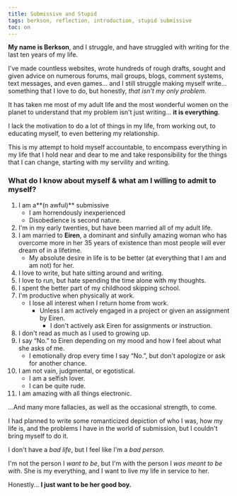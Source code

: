 ```yaml
---
title: Submissive and Stupid
tags: berkson, reflection, introduction, stupid submissive
toc: on
---
```


**My name is Berkson**, and I struggle, and have struggled with writing for the last ten years of my life.

I've made countless websites, wrote hundreds of rough drafts, sought and given advice on numerous forums, mail groups, blogs, comment systems, text messages, and even games... and I still struggle making myself write... something that I love to do, but honestly, *that isn't my only problem*.

It has taken me most of my adult life and the most wonderful women on the planet to understand that my problem isn't just writing... **it is everything**.

I lack the motivation to do a lot of things in my life, from working out, to educating myself, to even bettering my relationship.

This is my attempt to hold myself accountable, to encompass everything in my life that I hold near and dear to me and take responsibility for the things that I can change, starting with my servility and writing.

### What do I know about myself & what am I willing to admit to myself?

1.  I am a**(n awful)** submissive
      * I am horrendously inexperienced
      * Disobedience is second nature.
2.  I'm in my early twenties, but have been married all of my adult life.
3.  I am married to **Eiren**, a dominant and sinfully amazing woman who has overcome more in her 35 years of existence than most people will ever dream of in a lifetime.
      * My absolute desire in life is to be better (at everything that I am and am not) for her.
4.  I love to write, but hate sitting around and writing.
5.  I love to run, but hate spending the time alone with my thoughts.
6.  I spent the better part of my childhood skipping school.
7.  I'm productive when physically at work.
      * I lose all interest when I return home from work.
        * Unless I am actively engaged in a project or given an assignment by Eiren.
          * I don't actively ask Eiren for assignments or instruction.
8.  I don't read as much as I used to growing up.
9.  I say “No.” to Eiren depending on my mood and how I feel about what she asks of me.
      * I emotionally drop every time I say “No.”, but don't apologize or ask for another chance.
10.  I am not vain, judgmental, or egotistical.
      * I am a selfish lover.
      * I can be quite rude.
11.  I am amazing with all things electronic.

...And many more fallacies, as well as the occasional strength, to come.

I had planned to write some romanticized depiction of who I was, how my life is, and the problems I have in the world of submission, but I couldn't bring myself to do it.

I don't have a *bad life*, but I feel like I'm a *bad person*.

I'm not the person I *want to be*, but I'm with the person I *was meant to be with*.  She is my everything, and I want to live my life in service to her.

Honestly... **I just want to be her good boy.**
